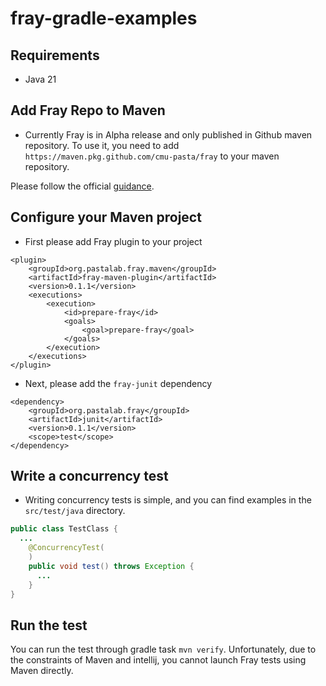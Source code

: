 # fray-gradle-examples


## Requirements

- Java 21

## Add Fray Repo to Maven 

- Currently Fray is in Alpha release and only published in Github maven repository. 
To use it, you need to add `https://maven.pkg.github.com/cmu-pasta/fray` to your maven repository.

Please follow the official [guidance](https://docs.github.com/en/packages/working-with-a-github-packages-registry/working-with-the-apache-maven-registry).


## Configure your Maven project

- First please add Fray plugin to your project 

```
<plugin>
    <groupId>org.pastalab.fray.maven</groupId>
    <artifactId>fray-maven-plugin</artifactId>
    <version>0.1.1</version>
    <executions>
        <execution>
            <id>prepare-fray</id>
            <goals>
                <goal>prepare-fray</goal>
            </goals>
        </execution>
    </executions>
</plugin>
```

- Next, please add the `fray-junit` dependency
 
```
<dependency>
    <groupId>org.pastalab.fray</groupId>
    <artifactId>junit</artifactId>
    <version>0.1.1</version>
    <scope>test</scope>
</dependency>
```


## Write a concurrency test

- Writing concurrency tests is simple, and you can find examples in the `src/test/java` directory.
```java
public class TestClass {
  ...
    @ConcurrencyTest(
    )
    public void test() throws Exception {
      ...
    }
}
```

## Run the test

You can run the test through gradle task `mvn verify`. Unfortunately, due to the constraints of Maven 
and intellij, you cannot launch Fray tests using Maven directly. 
